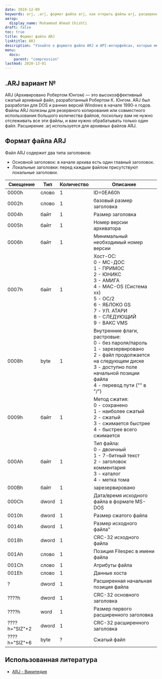 ```yaml
---
date: 2019-12-09
keywords: arj, .arj, формат файла arj, как открыть файлы arj, расширение .arj, расширение arj
автор:
  display_name: Muhammad Ahmad Chishti
draft: false
toc: true
title: Формат файла ARJ
linktitle: ARJ
description: "Узнайте о формате файла ARJ и API-интерфейсах, которые могут создавать и открывать файлы ARJ."
menu:
  docs:
    parent: "compression"
lastmod: 2020-13-01
---
```


## .ARJ вариант № ##

ARJ (Архивировано Робертом Юнгом) — это высокоэффективный сжатый архивный файл, разработанный Робертом К. Юнгом. ARJ был разработан для DOS и ранних версий Windows в начале 1990-х годов. Файлы ARJ полезны для резервного копирования или совместного использования большого количества файлов, поскольку вам не нужно отслеживать все эти файлы, и вам нужно обрабатывать только один файл. Расширение .arj используется для архивных файлов ARJ.

## Формат файла ARJ ##

Файл ARJ содержит два типа заголовков:

- Основной заголовок: в начале архива есть один главный заголовок.
- Локальные заголовки: перед каждым файлом присутствуют локальные заголовки.

|Смещение|Тип|Количество|Описание|
|---|---|---|---|
|0000h|слово|1|ID=0EA60h|
|0002h|слово|1|базовый размер заголовка|
|0004h|байт|1|Размер заголовка|
|0005h|байт|1|Номер версии архиватора|
|0006h|байт|1|Минимальный необходимый номер версии|
|0007h|байт|1|Хост-ОС:</br> 0 - МС-ДОС</br> 1 - ПРИМОС</br> 2 - ЮНИКС</br> 3 - АМИГА</br> 4 - MAC-OS (Система xx)</br> 5 - ОС/2</br> 6 - ЯБЛОКО GS</br> 7 - УЛ. АТАРИ</br> 8 - СЛЕДУЮЩИЙ</br> 9 - ВАКС VMS|
|0008h|byte|1|Внутренние флаги, растровые:</br> 0 - без пароля/пароль</br> 1 - зарезервировано</br> 2 - файл продолжается на следующем диске</br> 3 - доступно поле начальной позиции файла</br> 4 - перевод пути ("\" в "/") |
|0009h|байт|1|Метод сжатия:</br> 0 - сохранено</br> 1 - наиболее сжатый</br> 2 - сжатый</br> 3 - сжимается быстрее</br> 4 - быстрее всего сжимается |
|000Ah|байт|1|Тип файла:</br> 0 - двоичный</br> 1 - 7-битный текст</br> 2 - заголовок комментария</br> 3 - каталог</br> 4 - метка тома|
|000Bh|байт|1|зарезервировано|
|000Ch|dword|1|Дата/время исходного файла в формате MS-DOS|
|0010h|dword|1|Размер сжатого файла|
|0014h|dword|1|Размер исходного файла"|
|0018h|dword|1|CRC-32 исходного файла|
|001Ah|слово|1|Позиция Filespec в имени файла|
|001Ch|слово|1|Атрибуты файла|
|001Eh|слово|1|Данные хоста|
|?|dword|1|Расширенная начальная позиция файла|
|????h|dword|1|CRC-32 основного заголовка|
|????h|word|1|Размер первого расширенного заголовка|
|????h+"SIZ"+2|dword|1|CRC-32 расширенного заголовка|
|????h+"SIZ"+6|byte|?|Сжатый файл|

## Использованная литература ##

- [ARJ - Википедия](https://en.wikipedia.org/wiki/ARJ)

